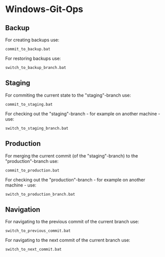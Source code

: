 # Windows-Git-Ops
## Backup
For creating backups use:
```windows-command-line
commit_to_backup.bat
```
For restoring backups use:
```windows-command-line
switch_to_backup_branch.bat
```
## Staging
For commiting the current state to the "staging"-branch use:
```windows-command-line
commit_to_staging.bat
```
For checking out the "staging"-branch - for example on another machine - use:
```windows-command-line
switch_to_staging_branch.bat
```
## Production
For merging the current commit (of the "staging"-branch) to the "production"-branch use:
```windows-command-line
commit_to_production.bat
```
For checking out the "production"-branch - for example on another machine - use:
```windows-command-line
switch_to_production_branch.bat
```
## Navigation
For navigating to the previous commit of the current branch use:
```windows-command-line
switch_to_previous_commit.bat
```
For navigating to the next commit of the current branch use:
```windows-command-line
switch_to_next_commit.bat
```
